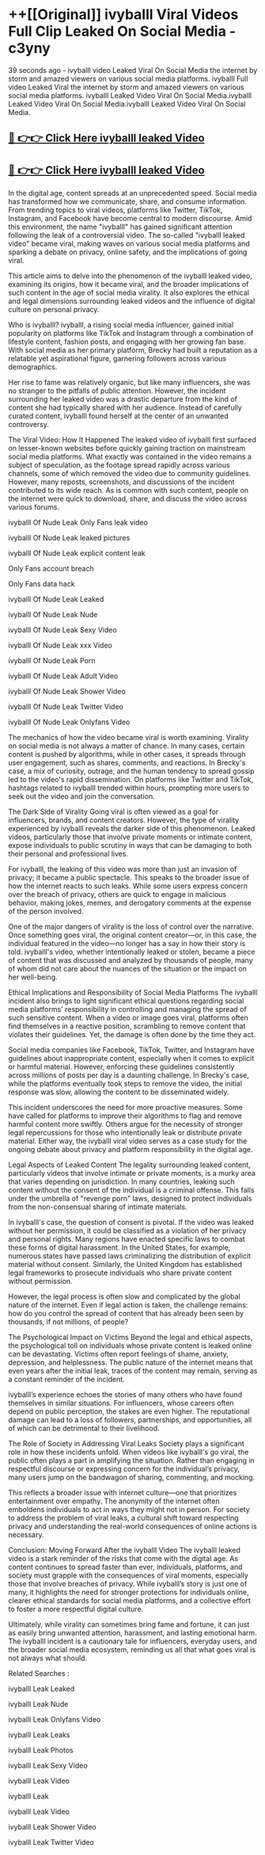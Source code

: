 # ++[[Original]] ivyballl Viral Videos Full Clip Leaked On Social Media - c3yny<br>

39 seconds ago - ivyballl video Leaked Viral On Social Media the internet by storm and amazed viewers on various social media platforms.
ivyballl Full video Leaked Viral the internet by storm and amazed viewers on various social media platforms. ivyballl Leaked Video Viral On Social Media.ivyballl Leaked Video Viral On Social Media.ivyballl Leaked Video Viral On Social Media.<br>


## [🔴 👉👉 Click Here ivyballl leaked Video ](https://onlyclips.site?title=ivyballl&ref=git)

## [🔴 👉👉 Click Here ivyballl leaked Video ](https://onlyclips.site?title=ivyballl&ref=git)

In the digital age, content spreads at an unprecedented speed. Social media has transformed how we communicate, share, and consume information. From trending topics to viral videos, platforms like Twitter, TikTok, Instagram, and Facebook have become central to modern discourse. Amid this environment, the name "ivyballl" has gained significant attention following the leak of a controversial video. The so-called "ivyballl leaked video" became viral, making waves on various social media platforms and sparking a debate on privacy, online safety, and the implications of going viral.

This article aims to delve into the phenomenon of the ivyballl leaked video, examining its origins, how it became viral, and the broader implications of such content in the age of social media virality. It also explores the ethical and legal dimensions surrounding leaked videos and the influence of digital culture on personal privacy.

Who is ivyballl?
ivyballl, a rising social media influencer, gained initial popularity on platforms like TikTok and Instagram through a combination of lifestyle content, fashion posts, and engaging with her growing fan base. With social media as her primary platform, Brecky had built a reputation as a relatable yet aspirational figure, garnering followers across various demographics.

Her rise to fame was relatively organic, but like many influencers, she was no stranger to the pitfalls of public attention. However, the incident surrounding her leaked video was a drastic departure from the kind of content she had typically shared with her audience. Instead of carefully curated content, ivyballl found herself at the center of an unwanted controversy.

The Viral Video: How It Happened
The leaked video of ivyballl first surfaced on lesser-known websites before quickly gaining traction on mainstream social media platforms. What exactly was contained in the video remains a subject of speculation, as the footage spread rapidly across various channels, some of which removed the video due to community guidelines. However, many reposts, screenshots, and discussions of the incident contributed to its wide reach. As is common with such content, people on the internet were quick to download, share, and discuss the video across various forums.

ivyballl Of Nude Leak Only Fans leak video

ivyballl Of Nude Leak leaked pictures

ivyballl Of Nude Leak explicit content leak

Only Fans account breach

Only Fans data hack

ivyballl Of Nude Leak Leaked

ivyballl Of Nude Leak Nude

ivyballl Of Nude Leak Sexy Video

ivyballl Of Nude Leak xxx Video

ivyballl Of Nude Leak Porn

ivyballl Of Nude Leak Adult Video

ivyballl Of Nude Leak Shower Video

ivyballl Of Nude Leak Twitter Video

ivyballl Of Nude Leak Onlyfans Video

The mechanics of how the video became viral is worth examining. Virality on social media is not always a matter of chance. In many cases, certain content is pushed by algorithms, while in other cases, it spreads through user engagement, such as shares, comments, and reactions. In Brecky's case, a mix of curiosity, outrage, and the human tendency to spread gossip led to the video's rapid dissemination. On platforms like Twitter and TikTok, hashtags related to ivyballl trended within hours, prompting more users to seek out the video and join the conversation.

The Dark Side of Virality
Going viral is often viewed as a goal for influencers, brands, and content creators. However, the type of virality experienced by ivyballl reveals the darker side of this phenomenon. Leaked videos, particularly those that involve private moments or intimate content, expose individuals to public scrutiny in ways that can be damaging to both their personal and professional lives.

For ivyballl, the leaking of this video was more than just an invasion of privacy; it became a public spectacle. This speaks to the broader issue of how the internet reacts to such leaks. While some users express concern over the breach of privacy, others are quick to engage in malicious behavior, making jokes, memes, and derogatory comments at the expense of the person involved.

One of the major dangers of virality is the loss of control over the narrative. Once something goes viral, the original content creator—or, in this case, the individual featured in the video—no longer has a say in how their story is told. ivyballl's video, whether intentionally leaked or stolen, became a piece of content that was discussed and analyzed by thousands of people, many of whom did not care about the nuances of the situation or the impact on her well-being.

Ethical Implications and Responsibility of Social Media Platforms
The ivyballl incident also brings to light significant ethical questions regarding social media platforms' responsibility in controlling and managing the spread of such sensitive content. When a video or image goes viral, platforms often find themselves in a reactive position, scrambling to remove content that violates their guidelines. Yet, the damage is often done by the time they act.

Social media companies like Facebook, TikTok, Twitter, and Instagram have guidelines about inappropriate content, especially when it comes to explicit or harmful material. However, enforcing these guidelines consistently across millions of posts per day is a daunting challenge. In Brecky's case, while the platforms eventually took steps to remove the video, the initial response was slow, allowing the content to be disseminated widely.

This incident underscores the need for more proactive measures. Some have called for platforms to improve their algorithms to flag and remove harmful content more swiftly. Others argue for the necessity of stronger legal repercussions for those who intentionally leak or distribute private material. Either way, the ivyballl viral video serves as a case study for the ongoing debate about privacy and platform responsibility in the digital age.

Legal Aspects of Leaked Content
The legality surrounding leaked content, particularly videos that involve intimate or private moments, is a murky area that varies depending on jurisdiction. In many countries, leaking such content without the consent of the individual is a criminal offense. This falls under the umbrella of "revenge porn" laws, designed to protect individuals from the non-consensual sharing of intimate materials.

In ivyballl's case, the question of consent is pivotal. If the video was leaked without her permission, it could be classified as a violation of her privacy and personal rights. Many regions have enacted specific laws to combat these forms of digital harassment. In the United States, for example, numerous states have passed laws criminalizing the distribution of explicit material without consent. Similarly, the United Kingdom has established legal frameworks to prosecute individuals who share private content without permission.

However, the legal process is often slow and complicated by the global nature of the internet. Even if legal action is taken, the challenge remains: how do you control the spread of content that has already been seen by thousands, if not millions, of people?

The Psychological Impact on Victims
Beyond the legal and ethical aspects, the psychological toll on individuals whose private content is leaked online can be devastating. Victims often report feelings of shame, anxiety, depression, and helplessness. The public nature of the internet means that even years after the initial leak, traces of the content may remain, serving as a constant reminder of the incident.

ivyballl’s experience echoes the stories of many others who have found themselves in similar situations. For influencers, whose careers often depend on public perception, the stakes are even higher. The reputational damage can lead to a loss of followers, partnerships, and opportunities, all of which can be detrimental to their livelihood.

The Role of Society in Addressing Viral Leaks
Society plays a significant role in how these incidents unfold. When videos like ivyballl's go viral, the public often plays a part in amplifying the situation. Rather than engaging in respectful discourse or expressing concern for the individual’s privacy, many users jump on the bandwagon of sharing, commenting, and mocking.

This reflects a broader issue with internet culture—one that prioritizes entertainment over empathy. The anonymity of the internet often emboldens individuals to act in ways they might not in person. For society to address the problem of viral leaks, a cultural shift toward respecting privacy and understanding the real-world consequences of online actions is necessary.

Conclusion: Moving Forward After the ivyballl Video
The ivyballl leaked video is a stark reminder of the risks that come with the digital age. As content continues to spread faster than ever, individuals, platforms, and society must grapple with the consequences of viral moments, especially those that involve breaches of privacy. While ivyballl’s story is just one of many, it highlights the need for stronger protections for individuals online, clearer ethical standards for social media platforms, and a collective effort to foster a more respectful digital culture.

Ultimately, while virality can sometimes bring fame and fortune, it can just as easily bring unwanted attention, harassment, and lasting emotional harm. The ivyballl incident is a cautionary tale for influencers, everyday users, and the broader social media ecosystem, reminding us all that what goes viral is not always what should.

Related Searches :

ivyballl Leak Leaked

ivyballl Leak Nude

ivyballl Leak Onlyfans Video

ivyballl Leak Leaks

ivyballl Leak Photos

ivyballl Leak Sexy Video

ivyballl Leak Video

ivyballl Leak

ivyballl Leak Video

ivyballl Leak Shower Video

ivyballl Leak Twitter Video

